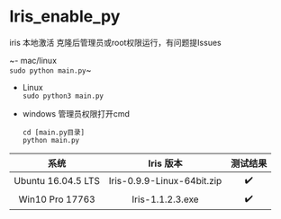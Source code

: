 # Iris_enable_py
iris 本地激活
克隆后管理员或root权限运行，有问题提Issues

~- mac/linux  
    `sudo python main.py`~
   
- Linux  
    `sudo python3 main.py`

- windows
    管理员权限打开cmd
    ```
    cd [main.py目录]
    python main.py
    ```

|系统|Iris 版本|测试结果|
|:---:|:---:|:---:|
|Ubuntu 16.04.5 LTS|Iris-0.9.9-Linux-64bit.zip|:heavy_check_mark:|
|Win10 Pro 17763|Iris-1.1.2.3.exe|:heavy_check_mark:|
